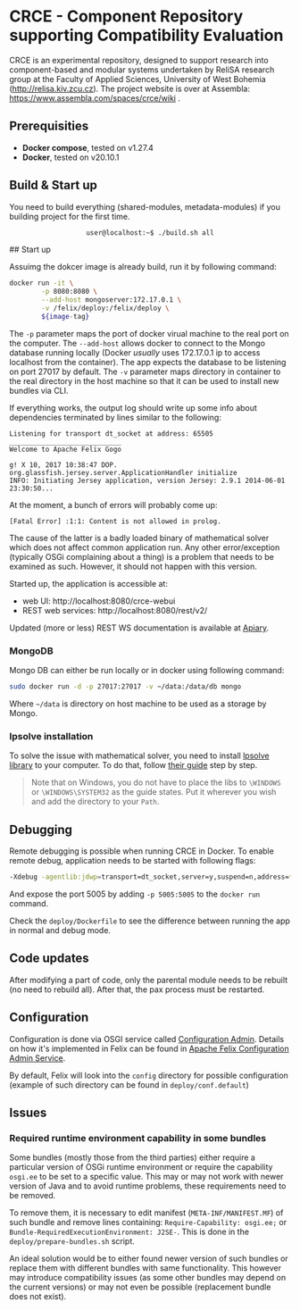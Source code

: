# CRCE - Component Repository supporting Compatibility Evaluation

CRCE is an experimental repository, designed to support research into component-based and modular systems undertaken by ReliSA research group at the Faculty of Applied Sciences, University of West Bohemia (http://relisa.kiv.zcu.cz).  The project website is over at Assembla: https://www.assembla.com/spaces/crce/wiki .

## Prerequisities

- **Docker compose**, tested on v1.27.4
- **Docker**, tested on v20.10.1

## Build & Start up

You need to build everything (shared-modules, metadata-modules) if you building project for the first time.

<div style="text-align: center;">

```zsh
user@localhost:~$ ./build.sh all
```

</div>
## Start up

Assuimg the dokcer image is already build, run it by following command:

```bash
docker run -it \
        -p 8080:8080 \
        --add-host mongoserver:172.17.0.1 \
        -v /felix/deploy:/felix/deploy \
        ${image-tag}
```

The `-p` parameter maps the port of docker virual machine to the real port on the computer. 
The `--add-host` allows docker to connect to the Mongo database running locally (Docker *usually* uses 172.17.0.1 ip to access localhost from the container). The app expects the database to be listening on port 27017 by default.
The `-v` parameter maps directory in container to the real directory in the host machine so that it can be used to install new bundles via CLI. 


If everything works, the output log should write up some info about dependencies terminated by lines similar to the following:

```
Listening for transport dt_socket at address: 65505
____________________________
Welcome to Apache Felix Gogo

g! X 10, 2017 10:38:47 DOP. org.glassfish.jersey.server.ApplicationHandler initialize
INFO: Initiating Jersey application, version Jersey: 2.9.1 2014-06-01 23:30:50...
```

At the moment, a bunch of errors will probably come up:

```
[Fatal Error] :1:1: Content is not allowed in prolog.
```

The cause of the latter is a badly loaded binary of mathematical solver which does not affect common application run. Any other error/exception (typically OSGi complaining about a thing) is a problem that needs to be examined as such. However, it should not happen with this version.

Started up, the application is accessible at:

- web UI: http://localhost:8080/crce-webui
- REST web services: http://localhost:8080/rest/v2/

Updated (more or less) REST WS documentation is available at [Apiary](https://crceapi.docs.apiary.io/).

### MongoDB

Mongo DB can either be run locally or in docker using following command:

```bash
sudo docker run -d -p 27017:27017 -v ~/data:/data/db mongo
```

Where `~/data` is directory on host machine to be used as a storage by Mongo.

### lpsolve installation

To solve the issue with mathematical solver, you need to install [lpsolve library](https://sourceforge.net/projects/lpsolve/) to your computer. To do that, follow [their guide](http://lpsolve.sourceforge.net/5.5/Java/README.html#install) step by step.

> Note that on Windows, you do not have to place the libs to `\WINDOWS` or `\WINDOWS\SYSTEM32` as the guide states. Put it wherever you wish and add the directory to your `Path`.

## Debugging

Remote debugging is possible when running CRCE in Docker. To enable remote debug, application needs to be started with following flags:

```bash
-Xdebug -agentlib:jdwp=transport=dt_socket,server=y,suspend=n,address=*:5005
```

And expose the port 5005 by adding `-p 5005:5005` to the `docker run` command.

Check the `deploy/Dockerfile` to see the difference between running the app in normal and debug mode.

## Code updates

After modifying a part of code, only the parental module needs to be rebuilt (no need to rebuild all). After that, the pax process must be restarted.

## Configuration

Configuration is done via OSGI service called [Configuration Admin](https://osgi.org/specification/osgi.cmpn/7.0.0/service.cm.html). 
Details on how it's implemented in Felix can be found in  [Apache Felix Configuration Admin Service](https://felix.apache.org/documentation/subprojects/apache-felix-config-admin.html).

By default, Felix will look into the `config` directory for possible configuration (example of such directory can be found in `deploy/conf.default`)


## Issues

### Required runtime environment capability in some bundles

Some bundles (mostly those from the third parties) either require a particular version of OSGi runtime environment or require the capability `osgi.ee` to be set to a specific value. This may or may not work with newer version of Java and to avoid runtime problems, these requirements need to be removed.

To remove them, it is necessary to edit manifest (`META-INF/MANIFEST.MF`) of such bundle and remove lines containing:
`Require-Capability: osgi.ee;` or `Bundle-RequiredExecutionEnvironment: J2SE-`. This is done in the `deploy/prepare-bundles.sh` script.

An ideal solution would be to either found newer version of such bundles or replace them with different bundles with same functionality. This however may introduce compatibility issues (as some other bundles may depend on the current versions) or may not even be possible (replacement bundle does not exist). 
